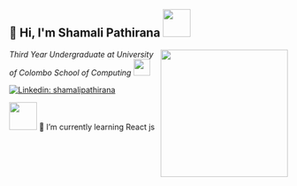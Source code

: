 




 

<h2> 👋 Hi, I'm Shamali Pathirana <img src="https://media.giphy.com/media/mGcNjsfWAjY5AEZNw6/giphy.gif" width="50"></h2>
<img align='right' src=""https://media.giphy.com/media/ieyl9zmCjO4b4t6qoY/giphy.gif"" width="230">
<p><em>Third Year Undergraduate at University of Colombo School of Computing <img src="https://media.giphy.com/media/fYSnHlufseco8Fh93Z/giphy.gif" width="30"> 
</em></p>


[![Linkedin: shamalipathirana](https://img.shields.io/badge/-shamalipathirana-blue?style=flat-square&logo=Linkedin&logoColor=white&link=https://www.linkedin.com/in/shamali-pathirana-939b92201/)](https://www.linkedin.com/in/shamali-pathirana-939b92201/)


<img src="https://media.giphy.com/media/VgCDAzcKvsR6OM0uWg/giphy.gif" width="50">  
🌱 I’m currently learning React js

